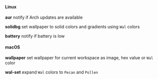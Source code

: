 #### Linux

**aur** notify if Arch updates are available

**solidbg** set wallpaper to solid colors and gradients using `Wal` colors

**battery** notify if battery is low

#### macOS

**wallpaper** set wallpaper for current workspace as image, hex value or `Wal` color

**wal-set** expand `Wal` colors to `Pecan` and `Pollen`
